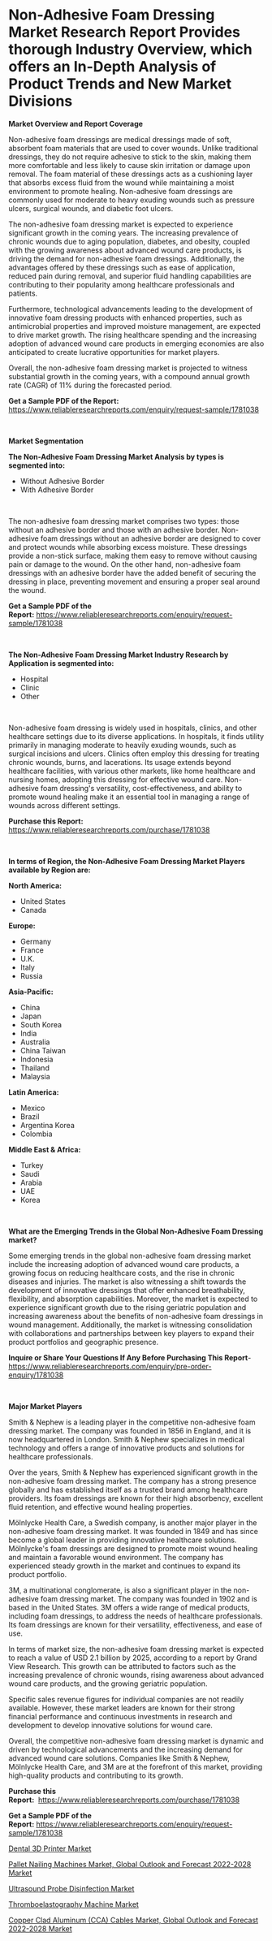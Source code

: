 <p><h1>Non-Adhesive Foam Dressing Market Research Report Provides thorough Industry Overview, which offers an In-Depth Analysis of Product Trends and New Market Divisions</h1></p><p><strong>Market Overview and Report Coverage</strong></p>
<p><p>Non-adhesive foam dressings are medical dressings made of soft, absorbent foam materials that are used to cover wounds. Unlike traditional dressings, they do not require adhesive to stick to the skin, making them more comfortable and less likely to cause skin irritation or damage upon removal. The foam material of these dressings acts as a cushioning layer that absorbs excess fluid from the wound while maintaining a moist environment to promote healing. Non-adhesive foam dressings are commonly used for moderate to heavy exuding wounds such as pressure ulcers, surgical wounds, and diabetic foot ulcers.</p><p>The non-adhesive foam dressing market is expected to experience significant growth in the coming years. The increasing prevalence of chronic wounds due to aging population, diabetes, and obesity, coupled with the growing awareness about advanced wound care products, is driving the demand for non-adhesive foam dressings. Additionally, the advantages offered by these dressings such as ease of application, reduced pain during removal, and superior fluid handling capabilities are contributing to their popularity among healthcare professionals and patients.</p><p>Furthermore, technological advancements leading to the development of innovative foam dressing products with enhanced properties, such as antimicrobial properties and improved moisture management, are expected to drive market growth. The rising healthcare spending and the increasing adoption of advanced wound care products in emerging economies are also anticipated to create lucrative opportunities for market players.</p><p>Overall, the non-adhesive foam dressing market is projected to witness substantial growth in the coming years, with a compound annual growth rate (CAGR) of 11% during the forecasted period.</p></p>
<p><strong>Get a Sample PDF of the Report:</strong> <a href="https://www.reliableresearchreports.com/enquiry/request-sample/1781038">https://www.reliableresearchreports.com/enquiry/request-sample/1781038</a></p>
<p>&nbsp;</p>
<p><strong>Market Segmentation</strong></p>
<p><strong>The Non-Adhesive Foam Dressing Market Analysis by types is segmented into:</strong></p>
<p><ul><li>Without Adhesive Border</li><li>With Adhesive Border</li></ul></p>
<p>&nbsp;</p>
<p><p>The non-adhesive foam dressing market comprises two types: those without an adhesive border and those with an adhesive border. Non-adhesive foam dressings without an adhesive border are designed to cover and protect wounds while absorbing excess moisture. These dressings provide a non-stick surface, making them easy to remove without causing pain or damage to the wound. On the other hand, non-adhesive foam dressings with an adhesive border have the added benefit of securing the dressing in place, preventing movement and ensuring a proper seal around the wound.</p></p>
<p><strong>Get a Sample PDF of the Report:</strong>&nbsp;<a href="https://www.reliableresearchreports.com/enquiry/request-sample/1781038">https://www.reliableresearchreports.com/enquiry/request-sample/1781038</a></p>
<p>&nbsp;</p>
<p><strong>The Non-Adhesive Foam Dressing Market Industry Research by Application is segmented into:</strong></p>
<p><ul><li>Hospital</li><li>Clinic</li><li>Other</li></ul></p>
<p>&nbsp;</p>
<p><p>Non-adhesive foam dressing is widely used in hospitals, clinics, and other healthcare settings due to its diverse applications. In hospitals, it finds utility primarily in managing moderate to heavily exuding wounds, such as surgical incisions and ulcers. Clinics often employ this dressing for treating chronic wounds, burns, and lacerations. Its usage extends beyond healthcare facilities, with various other markets, like home healthcare and nursing homes, adopting this dressing for effective wound care. Non-adhesive foam dressing's versatility, cost-effectiveness, and ability to promote wound healing make it an essential tool in managing a range of wounds across different settings.</p></p>
<p><strong>Purchase this Report:</strong>&nbsp; <a href="https://www.reliableresearchreports.com/purchase/1781038">https://www.reliableresearchreports.com/purchase/1781038</a></p>
<p>&nbsp;</p>
<p><strong>In terms of Region, the Non-Adhesive Foam Dressing Market Players available by Region are:</strong></p>
<p>
    <p> <strong> North America: </strong>
        <ul>
            <li>United States</li>
            <li>Canada</li>
        </ul>
        </p> 
    <p> <strong> Europe: </strong>
        <ul>
            <li>Germany</li>
            <li>France</li>
            <li>U.K.</li>
            <li>Italy</li>
            <li>Russia</li>
        </ul>
        </p> 
    <p> <strong> Asia-Pacific: </strong>
        <ul>
            <li>China</li>
            <li>Japan</li>
            <li>South Korea</li>
            <li>India</li>
            <li>Australia</li>
            <li>China Taiwan</li>
            <li>Indonesia</li>
            <li>Thailand</li>
            <li>Malaysia</li>
        </ul>
        </p> 
    <p> <strong> Latin America: </strong>
        <ul>
            <li>Mexico</li>
            <li>Brazil</li>
            <li>Argentina Korea</li>
            <li>Colombia</li>
        </ul>
        </p> 
    <p> <strong> Middle East & Africa: </strong>
        <ul>
            <li>Turkey</li>
            <li>Saudi</li>
            <li>Arabia</li>
            <li>UAE</li>
            <li>Korea</li>
        </ul>
    </p>
    </p>
<p>&nbsp;</p>
<p><strong>What are the Emerging Trends in the Global Non-Adhesive Foam Dressing market?</strong></p>
<p><p>Some emerging trends in the global non-adhesive foam dressing market include the increasing adoption of advanced wound care products, a growing focus on reducing healthcare costs, and the rise in chronic diseases and injuries. The market is also witnessing a shift towards the development of innovative dressings that offer enhanced breathability, flexibility, and absorption capabilities. Moreover, the market is expected to experience significant growth due to the rising geriatric population and increasing awareness about the benefits of non-adhesive foam dressings in wound management. Additionally, the market is witnessing consolidation with collaborations and partnerships between key players to expand their product portfolios and geographic presence.</p></p>
<p><strong>Inquire or Share Your Questions If Any Before Purchasing This Report</strong>- <a href="https://www.reliableresearchreports.com/enquiry/pre-order-enquiry/1781038">https://www.reliableresearchreports.com/enquiry/pre-order-enquiry/1781038</a></p>
<p>&nbsp;</p>
<p><strong>Major Market Players</strong></p>
<p><p>Smith & Nephew is a leading player in the competitive non-adhesive foam dressing market. The company was founded in 1856 in England, and it is now headquartered in London. Smith & Nephew specializes in medical technology and offers a range of innovative products and solutions for healthcare professionals.</p><p>Over the years, Smith & Nephew has experienced significant growth in the non-adhesive foam dressing market. The company has a strong presence globally and has established itself as a trusted brand among healthcare providers. Its foam dressings are known for their high absorbency, excellent fluid retention, and effective wound healing properties.</p><p>Mölnlycke Health Care, a Swedish company, is another major player in the non-adhesive foam dressing market. It was founded in 1849 and has since become a global leader in providing innovative healthcare solutions. Mölnlycke's foam dressings are designed to promote moist wound healing and maintain a favorable wound environment. The company has experienced steady growth in the market and continues to expand its product portfolio.</p><p>3M, a multinational conglomerate, is also a significant player in the non-adhesive foam dressing market. The company was founded in 1902 and is based in the United States. 3M offers a wide range of medical products, including foam dressings, to address the needs of healthcare professionals. Its foam dressings are known for their versatility, effectiveness, and ease of use.</p><p>In terms of market size, the non-adhesive foam dressing market is expected to reach a value of USD 2.1 billion by 2025, according to a report by Grand View Research. This growth can be attributed to factors such as the increasing prevalence of chronic wounds, rising awareness about advanced wound care products, and the growing geriatric population.</p><p>Specific sales revenue figures for individual companies are not readily available. However, these market leaders are known for their strong financial performance and continuous investments in research and development to develop innovative solutions for wound care.</p><p>Overall, the competitive non-adhesive foam dressing market is dynamic and driven by technological advancements and the increasing demand for advanced wound care solutions. Companies like Smith & Nephew, Mölnlycke Health Care, and 3M are at the forefront of this market, providing high-quality products and contributing to its growth.</p></p>
<p><strong>Purchase this Report:</strong>&nbsp;&nbsp;<a href="https://www.reliableresearchreports.com/purchase/1781038">https://www.reliableresearchreports.com/purchase/1781038</a></p>
<p></p>
<p><strong>Get a Sample PDF of the Report:</strong>&nbsp;<a href="https://www.reliableresearchreports.com/enquiry/request-sample/1781038">https://www.reliableresearchreports.com/enquiry/request-sample/1781038</a></p>
<p><p><a href="https://www.linkedin.com/pulse/dental-3d-printer-market-size-share-global-analysis-report-vktte/">Dental 3D Printer Market</a></p><p><a href="https://medium.com/@anndavis1924/pallet-nailing-machines-market-global-outlook-and-forecast-2022-2028-market-size-cagr-trends-c6b9898b3053">Pallet Nailing Machines Market, Global Outlook and Forecast 2022-2028 Market</a></p><p><a href="https://www.linkedin.com/pulse/ultrasound-probe-disinfection-market-challenges-opportunities-wwgqe/">Ultrasound Probe Disinfection Market</a></p><p><a href="https://www.linkedin.com/pulse/thromboelastography-machine-market-size-share-global-svlce/">Thromboelastography Machine Market</a></p><p><a href="https://medium.com/@angelaarnold1941/copper-clad-aluminum-cca-cables-market-global-outlook-and-forecast-2022-2028-market-analysis-01edecaa8986">Copper Clad Aluminum (CCA) Cables Market, Global Outlook and Forecast 2022-2028 Market</a></p></p>
